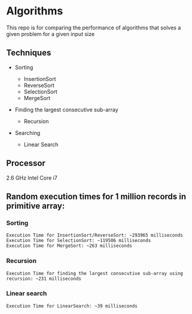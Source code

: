 # Algorithms

This repo is for comparing the performance of algorithms that solves a given problem for a given input size

## Techniques

* Sorting
    * InsertionSort
    * ReverseSort
    * SelectionSort
    * MergeSort

* Finding the largest consecutive sub-array
     * Recursion

* Searching
     * Linear Search

## Processor
2.6 GHz Intel Core i7

## Random execution times for 1 million records in primitive array:

### Sorting

```
Execution Time for InsertionSort/ReverseSort: ~293965 milliseconds
Execution Time for SelectionSort: ~119506 milliseconds
Execution Time for MergeSort: ~263 milliseconds
```

### Recursion

```
Execution Time for finding the largest consecutive sub-array using recursion: ~231 milliseconds
```

### Linear search

```
Execution Time for LinearSearch: ~39 milliseconds
```